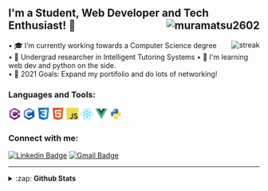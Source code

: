 <h2 align="left"> 
   I'm a Student, Web Developer and Tech Enthusiast! 👋
   <img align="right" vertical-align="center" src="https://komarev.com/ghpvc/?username=muramatsu2602" alt="muramatsu2602" />
</h2>

<img align="right" alt="streak" src="http://github-readme-streak-stats.herokuapp.com?user=Muramatsu2602&hide_border=true"/>

•  🎓 I’m currently working towards a Computer Science degree <br>
•  🔬 Undergrad researcher in Intelligent Tutoring Systems
•  🌱 I'm learning web dev and python on the side. <br>
•  🥅 2021 Goals: Expand my portifolio and do lots of networking!


### Languages and Tools:

<p align="left">
<img src="https://raw.githubusercontent.com/devicons/devicon/master/icons/csharp/csharp-original.svg" alt="csharp" width="25" height="25"/>
<img src="https://raw.githubusercontent.com/devicons/devicon/master/icons/c/c-original.svg" alt="c" width="25" height="25"/>

<img src="https://raw.githubusercontent.com/devicons/devicon/master/icons/css3/css3-original.svg" alt="css3"  width="25" height="25"/>
<img src="https://raw.githubusercontent.com/devicons/devicon/master/icons/html5/html5-original.svg" alt="html5"  width="25" height="25"/>
<img src="https://raw.githubusercontent.com/devicons/devicon/master/icons/javascript/javascript-original.svg" alt="javascript" width="25" height="25"/>
<img src="https://raw.githubusercontent.com/devicons/devicon/master/icons/react/react-original.svg" alt="react" width="25" height="25"/>
<img src="https://github.com/devicons/devicon/blob/master/icons/vuejs/vuejs-original.svg" alt="vue" width="25" height="25"/>
<img src="https://github.com/devicons/devicon/blob/master/icons/python/python-original.svg" alt="vue" width="25" height="25"/>


</p>


### Connect with me:
 
[![Linkedin Badge](https://img.shields.io/badge/-LinkedIn-blue?style=flat-square&logo=Linkedin&logoColor=white&link=https://www.linkedin.com/in/pedro-kenzo-m-5345281a7/)](https://www.linkedin.com/in/pedro-kenzo-m-5345281a7/)
[![Gmail Badge](https://img.shields.io/badge/-Gmail-c14438?style=flat-square&logo=Gmail&logoColor=white&link=mailto:pedromuramatsuc@gmail.com)](mailto:pedromuramatsuc@gmail.com)


 <hr>
 <details>
   <summary>:zap: <strong>Github Stats</strong> </summary>
   <img align="left" alt="Muramatsu2602's Github Stats" src="https://github-readme-stats.vercel.app/api?username=Muramatsu2602&show_icons=true&hide_border=true" />
   <img align="right" alt="favourite langs" src="https://github-readme-stats.vercel.app/api/top-langs/?username=Muramatsu2602&language=compact&hide_border=true" />
   <img align="left" alt="weekly summary" src="https://github-readme-stats-taupe-two.vercel.app/api/wakatime?username=Muramatsu2602&hide_title=false&hide_border=true&langs_count=5" />
   
</details>

